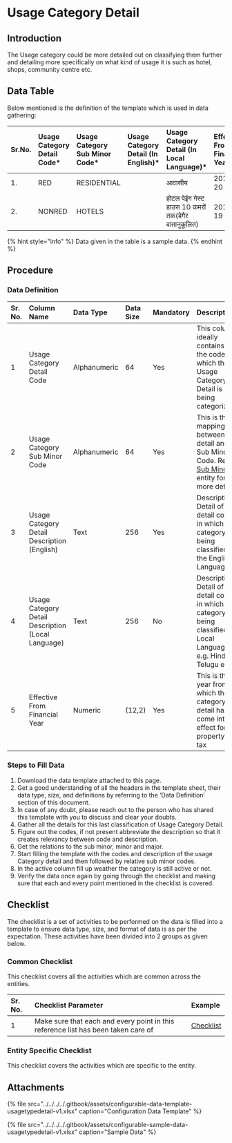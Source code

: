 # Usage Category Detail

## Introduction

The Usage category could be more detailed out on classifying them further and detailing more specifically on what kind of usage it is such as hotel, shops, community centre etc.

## Data Table

Below mentioned is the definition of the template which is used in data gathering:

| Sr.No. | Usage Category Detail Code\* | Usage Category Sub Minor Code\* | Usage Category Detail \(In English\)\* | Usage Category Detail \(In Local Language\)\* | Effective From Financial Year\* |
| :--- | :--- | :--- | :--- | :--- | :--- |
| 1. | RED | RESIDENTIAL |  | आवासीय | 2019-20 |
| 2. | NONRED | HOTELS |  | होटल पेईग गेस्ट हाउस 10 कमरों तक\(बेगैर वातानुकूलित\) | 2018-19 |

{% hint style="info" %}
Data given in the table is a sample data.
{% endhint %}

## Procedure

### Data Definition

| Sr. No. | Column Name | Data Type | Data Size | Mandatory | Description |
| :--- | :--- | :--- | :--- | :--- | :--- |
| 1 | Usage Category Detail Code | Alphanumeric | 64 | Yes | This column ideally contains the code for which the Usage Category Detail is being categorized |
| 2 | Usage Category Sub Minor Code | Alphanumeric | 64 | Yes | This is the mapping between detail and Sub Minor Code. Refer [Sub Minor ](usage-category-sub-minor.md)entity for more detail |
| 3 | Usage Category Detail Description \(English\) | Text | 256 | Yes | Description/ Detail of the detail code in which the category is being classified in the English Language |
| 4 | Usage Category Detail Description \(Local Language\) | Text | 256 | No | Description/ Detail of the detail code in which the category is being classified in Local Language. e.g. Hindi, Telugu etc. |
| 5 | Effective From Financial Year | Numeric | \(12,2\) | Yes | This is the year from which the category detail has come into effect for property tax |

### Steps to Fill Data

1. Download the data template attached to this page.
2. Get a good understanding of all the headers in the template sheet, their data type, size, and definitions by referring to the ‘Data Definition’ section of this document.
3. In case of any doubt, please reach out to the person who has shared this template with you to discuss and clear your doubts.
4. Gather all the details for this last classification of Usage Category Detail.
5. Figure out the codes, if not present abbreviate the description so that it creates relevancy between code and description.
6. Get the relations to the sub minor, minor and major.
7. Start filling the template with the codes and description of the usage Category detail and then followed by relative sub minor codes.
8. In the active column fill up weather the category is still active or not.
9. Verify the data once again by going through the checklist and making sure that each and every point mentioned in the checklist is covered.

## Checklist

The checklist is a set of activities to be performed on the data is filled into a template to ensure data type, size, and format of data is as per the expectation. These activities have been divided into 2 groups as given below.

### Common Checklist

This checklist covers all the activities which are common across the entities.

| Sr. No. | Checklist Parameter | Example |
| :--- | :--- | :--- |
| 1 | Make sure that each and every point in this reference list has been taken care of | [Checklist](../common-config/checklist.md) |

### Entity Specific Checklist

This checklist covers the activities which are specific to the entity.

## Attachments

{% file src="../../../../.gitbook/assets/configurable-data-template-usagetypedetail-v1.xlsx" caption="Configuration Data Template" %}

{% file src="../../../../.gitbook/assets/configurable-sample-data-usagetypedetail-v1.xlsx" caption="Sample Data" %}

